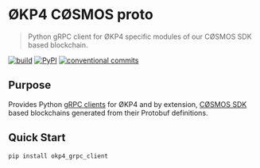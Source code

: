 # ØKP4 CØSMOS proto

> Python gRPC client for ØKP4 specific modules of our CØSMOS SDK based blockchain.

[![build](https://github.com/okp4/okp4-cosmos-proto/actions/workflows/build.yml/badge.svg)](https://github.com/okp4/okp4-cosmos-proto/actions/workflows/build.yml)
[![PyPI](https://img.shields.io/pypi/v/okp4-grpc-client)](https://pypi.org/project/okp4-grpc-client/)
[![conventional commits](https://img.shields.io/badge/Conventional%20Commits-1.0.0-yellow.svg)](https://conventionalcommits.org)

## Purpose

Provides Python [gRPC clients](https://grpc.io/docs/languages/python/quickstart/) for ØKP4 and by extension, [CØSMOS SDK](https://docs.cosmos.network) based blockchains generated from their Protobuf definitions.

## Quick Start

```sh
pip install okp4_grpc_client
```
